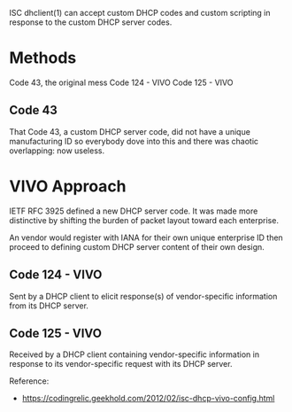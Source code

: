 ISC dhclient(1) can accept custom DHCP codes
and custom scripting in response to the custom DHCP server codes.

Methods
====

Code 43, the original mess
Code 124 - VIVO
Code 125 - VIVO

Code 43
-------
That Code 43, a custom DHCP server code, did not have a unique manufacturing ID
so everybody dove into this and there was chaotic overlapping: now useless.

VIVO Approach
=============
IETF RFC 3925 defined a new DHCP server code.  It was made more distinctive
by shifting the burden of packet layout toward each enterprise.

An vendor would register with IANA for their own unique enterprise ID
then proceed to defining custom DHCP server content of their own design.

Code 124 - VIVO
---------------
Sent by a DHCP client to elicit response(s) of vendor-specific information
from its DHCP server.

Code 125 - VIVO
---------------
Received by a DHCP client containing vendor-specific information 
in response to its vendor-specific request with its DHCP server.


Reference:

* https://codingrelic.geekhold.com/2012/02/isc-dhcp-vivo-config.html
